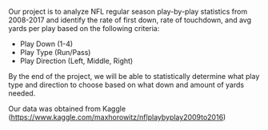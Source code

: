 Our project is to analyze NFL regular season play-by-play statistics from 2008-2017 and identify the rate of first down, rate of touchdown, and avg yards per play based on the following criteria:

 - Play Down (1-4)
 - Play Type (Run/Pass)
 - Play Direction (Left, Middle, Right)

By the end of the project, we will be able to statistically determine what play type and direction to choose based on what down and amount of yards needed.

Our data was obtained from Kaggle (https://www.kaggle.com/maxhorowitz/nflplaybyplay2009to2016)
